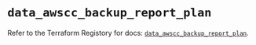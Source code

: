 # `data_awscc_backup_report_plan`

Refer to the Terraform Registory for docs: [`data_awscc_backup_report_plan`](https://registry.terraform.io/providers/hashicorp/awscc/0.70.0/docs/data-sources/backup_report_plan).
